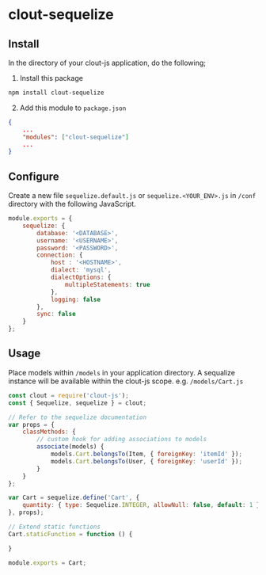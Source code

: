 clout-sequelize
==================
## Install
In the directory of your clout-js application, do the following;

1) Install this package
```bash
npm install clout-sequelize
```

2) Add this module to ```package.json```
```JSON
{
    ...
    "modules": ["clout-sequelize"]
    ...
}
```

## Configure
Create a new file ```sequelize.default.js``` or ```sequelize.<YOUR_ENV>.js``` in ```/conf``` directory with the following JavaScript.
```JavaScript
module.exports = {
    sequelize: {
        database: '<DATABASE>',
        username: '<USERNAME>',
        password: '<PASSWORD>',
        connection: {
            host : '<HOSTNAME>',
            dialect: 'mysql',
            dialectOptions: {
                multipleStatements: true
            },
            logging: false
        },
        sync: false
    }
};
```

## Usage
Place models within ```/models``` in your application directory. A sequalize instance will be available within the clout-js scope. e.g. ```/models/Cart.js```

```JavaScript
const clout = require('clout-js');
const { Sequelize, sequelize } = clout;

// Refer to the sequelize documentation
var props = {
    classMethods: {
        // custom hook for adding associations to models
        associate(models) {
            models.Cart.belongsTo(Item, { foreignKey: 'itemId' });
            models.Cart.belongsTo(User, { foreignKey: 'userId' });
        }
    }
};

var Cart = sequelize.define('Cart', {
    quantity: { type: Sequelize.INTEGER, allowNull: false, default: 1 }
}, props);

// Extend static functions
Cart.staticFunction = function () {

}

module.exports = Cart;
```


